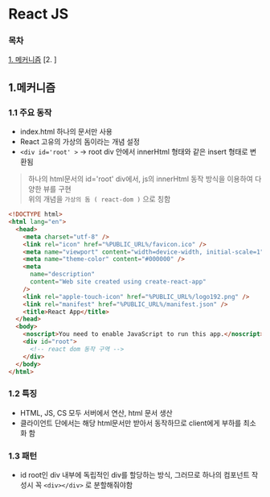 # React JS

### 목차

[1. 메커니즘](#1메커니즘)
[2. ]
<br>

<div  style="page-break-after: always;"> </div>

## 1.메커니즘

### 1.1 주요 동작

- index.html 하나의 문서만 사용
- React 고유의 가상의 돔이라는 개념 설정
- `<div id='root' >` -> root div 안에서 innerHtml 형태와 같은 insert 형태로 변환됨
  <br/>

> 하나의 html문서의 id='root' div에서, js의 innerHtml 동작 방식을 이용하여 다양한 뷰를 구현 <br/>
> 위의 개념을 `가상의 돔 ( react-dom )` 으로 칭함

```html
<!DOCTYPE html>
<html lang="en">
  <head>
    <meta charset="utf-8" />
    <link rel="icon" href="%PUBLIC_URL%/favicon.ico" />
    <meta name="viewport" content="width=device-width, initial-scale=1" />
    <meta name="theme-color" content="#000000" />
    <meta
      name="description"
      content="Web site created using create-react-app"
    />
    <link rel="apple-touch-icon" href="%PUBLIC_URL%/logo192.png" />
    <link rel="manifest" href="%PUBLIC_URL%/manifest.json" />
    <title>React App</title>
  </head>
  <body>
    <noscript>You need to enable JavaScript to run this app.</noscript>
    <div id="root">
      <!-- react dom 동작 구역 -->
    </div>
  </body>
</html>
```

<div  style="page-break-after: always;"> </div>

### 1.2 특징

- HTML, JS, CS 모두 서버에서 연산, html 문서 생산
- 클라이언트 단에서는 해당 html문서만 받아서 동작하므로 client에게 부하를 최소화 함

### 1.3 패턴

- id root인 div 내부에 독립적인 div를 할당하는 방식, 그러므로 하나의 컴포넌트 작성시 꼭 `<div></div>` 로 분할해줘야함
